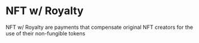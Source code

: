 # NFT w/ Royalty

NFT w/ Royalty are payments that compensate original NFT creators for the use of their non-fungible tokens 